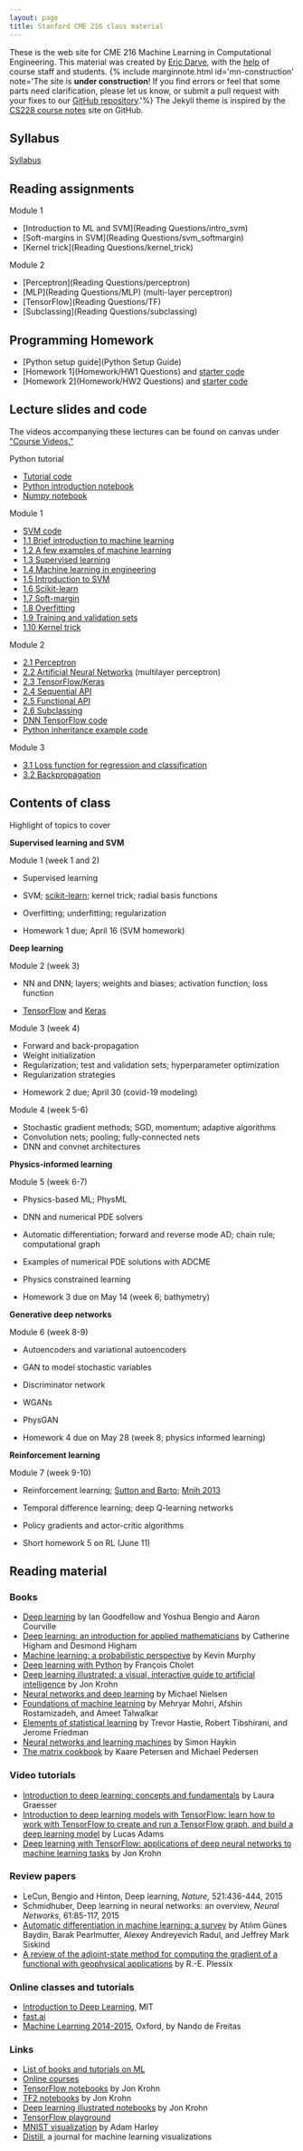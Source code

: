 ```yaml
---
layout: page
title: Stanford CME 216 class material
---
```


These is the web site for CME 216 Machine Learning in Computational Engineering. This material was created by [Eric Darve](https://me.stanford.edu/people/eric-darve), with the [help](https://github.com/EricDarve/cme216-spring-2020/commits/master) of course staff and students.
{% include marginnote.html id='mn-construction' note='The site is **under construction**! If you find errors or feel that some parts need clarification, please let us know, or submit a pull request with your fixes to our [GitHub repository](https://github.com/EricDarve/cme216-spring-2020).'%} The Jekyll theme is inspired by the [CS228 course notes](https://github.com/ermongroup/cs228-notes) site on GitHub.

## Syllabus

[Syllabus](syllabus)

## Reading assignments

Module 1

- [Introduction to ML and SVM](Reading Questions/intro_svm)
- [Soft-margins in SVM](Reading Questions/svm_softmargin)
- [Kernel trick](Reading Questions/kernel_trick)

Module 2

- [Perceptron](Reading Questions/perceptron)
- [MLP](Reading Questions/MLP) (multi-layer perceptron)
- [TensorFlow](Reading Questions/TF)
- [Subclassing](Reading Questions/subclassing)

## Programming Homework

- [Python setup guide](Python Setup Guide)
- [Homework 1](Homework/HW1 Questions) and [starter code](Homework/hw1_starter_code.zip)
- [Homework 2](Homework/HW2 Questions) and [starter code](Homework/hw2_starter_code.zip)

## Lecture slides and code

The videos accompanying these lectures can be found on canvas under ["Course Videos."](https://canvas.stanford.edu/courses/118944/external_tools/3367)

Python tutorial

- [Tutorial code](https://github.com/EricDarve/cme216-spring-2020/tree/master/Code/Python)
- [Python introduction notebook](https://github.com/EricDarve/cme216-spring-2020/blob/master/Code/Python/Python%20basics.ipynb)
- [Numpy notebook](https://github.com/EricDarve/cme216-spring-2020/blob/master/Code/Python/Numpy%20tutorial.ipynb)

Module 1

- [SVM code](https://github.com/EricDarve/cme216-spring-2020/blob/master/Code/svm.ipynb)
- [1.1 Brief introduction to machine learning](Slides/ML_introduction/brief_intro)
- [1.2 A few examples of machine learning](Slides/ML_introduction/examples_ML)
- [1.3 Supervised learning](Slides/ML_introduction/supervised_learning)
- [1.4 Machine learning in engineering](Slides/ML_introduction/ml_in_engineering)
- [1.5 Introduction to SVM](Slides/SVM_introduction/)
- [1.6 Scikit-learn](Slides/scikitlearn/scikit)
- [1.7 Soft-margin](Slides/scikitlearn/softmargin)
- [1.8 Overfitting](Slides/scikitlearn/overfitting)
- [1.9 Training and validation sets](Slides/scikitlearn/training_validation)
- [1.10 Kernel trick](Slides/scikitlearn/kernel_trick)

Module 2

- [2.1 Perceptron](Slides/ANN/perceptron)
- [2.2 Artificial Neural Networks](Slides/ANN/MLP) (multilayer perceptron)
- [2.3 TensorFlow/Keras](Slides/TF_Keras/TF_Pytorch)
- [2.4 Sequential API](Slides/TF_Keras/TF_sequential)
- [2.5 Functional API](Slides/TF_Keras/TF_functional)
- [2.6 Subclassing](Slides/TF_Keras/subclassing)
- [DNN TensorFlow code](https://github.com/EricDarve/cme216-spring-2020/blob/master/Code/DNN_regression.ipynb)
- [Python inheritance example code](https://github.com/EricDarve/cme216-spring-2020/blob/master/Code/Inheritance%20demo.ipynb)

Module 3

- [3.1 Loss function for regression and classification](Slides/Deep_Learning/Loss)
- [3.2 Backpropagation](Slides/Deep_Learning/Backprop)

## Contents of class

Highlight of topics to cover

**Supervised learning and SVM**

Module 1 (week 1 and 2)

- Supervised learning
- SVM; [scikit-learn](https://scikit-learn.org/stable/); kernel trick; radial basis functions
- Overfitting; underfitting; regularization

- Homework 1 due; April 16 (SVM homework)

**Deep learning**

Module 2 (week 3)

- NN and DNN; layers; weights and biases; activation function; loss function
<!-- - Universal approximation theorems; [Montufar et al. (2014)](http://papers.nips.cc/paper/5422-on-the-number-of-linear-regions-of-deep-neural-networks.pdf) -->
- [TensorFlow](https://www.tensorflow.org/learn) and [Keras](https://www.tensorflow.org/guide/keras)

Module 3 (week 4)

- Forward and back-propagation
- Weight initialization
- Regularization; test and validation sets; hyperparameter optimization
- Regularization strategies
<!-- - Batch normalization -->

- Homework 2 due; April 30 (covid-19 modeling)

Module 4 (week 5-6)

- Stochastic gradient methods; SGD, momentum; adaptive algorithms
- Convolution nets; pooling; fully-connected nets
- DNN and convnet architectures

**Physics-informed learning**

Module 5 (week 6-7)

- Physics-based ML; PhysML
- DNN and numerical PDE solvers
- Automatic differentiation; forward and reverse mode AD; chain rule; computational graph
- Examples of numerical PDE solutions with ADCME
- Physics constrained learning

- Homework 3 due on May 14 (week 6; bathymetry)

**Generative deep networks**

Module 6 (week 8-9)

- Autoencoders and variational autoencoders
- GAN to model stochastic variables
- Discriminator network
- WGANs
- PhysGAN

- Homework 4 due on May 28 (week 8; physics informed learning)

**Reinforcement learning**

Module 7 (week 9-10)

- Reinforcement learning; [Sutton and Barto](http://incompleteideas.net/book/the-book.html); [Mnih 2013](https://arxiv.org/abs/1312.5602)
- Temporal difference learning; deep Q-learning networks
- Policy gradients and actor-critic algorithms

- Short homework 5 on RL (June 11)

## Reading material

###  Books

- [Deep learning](http://www.deeplearningbook.org/) by Ian Goodfellow and Yoshua Bengio and Aaron Courville
- [Deep learning: an introduction for applied mathematicians](https://epubs.siam.org/doi/pdf/10.1137/18M1165748) by Catherine Higham and Desmond Higham
- [Machine learning: a probabilistic perspective]() by Kevin Murphy
- [Deep learning with Python](https://searchworks.stanford.edu/view/13216992) by Fran&#231;ois Cholet
- [Deep learning illustrated: a visual, interactive guide to artificial intelligence](https://searchworks.stanford.edu/view/13463749) by Jon Krohn
- [Neural networks and deep learning](http://neuralnetworksanddeeplearning.com/) by Michael Nielsen
- [Foundations of machine learning](https://cs.nyu.edu/~mohri/mlbook/) by Mehryar Mohri, Afshin Rostamizadeh, and Ameet Talwalkar
- [Elements of statistical learning](https://searchworks.stanford.edu/view/12458005) by Trevor Hastie, Robert Tibshirani, and Jerome Friedman
- [Neural networks and learning machines](https://searchworks.stanford.edu/view/8631715) by Simon Haykin
- [The matrix cookbook](https://www.math.uwaterloo.ca/~hwolkowi/matrixcookbook.pdf) by Kaare Petersen and Michael Pedersen

### Video tutorials

- [Introduction to deep learning: concepts and fundamentals](https://searchworks.stanford.edu/view/13216564) by Laura Graesser
- [Introduction to deep learning models with TensorFlow: learn how to work with TensorFlow to create and run a TensorFlow graph, and build a deep learning model](https://searchworks.stanford.edu/view/13214579) by Lucas Adams
- [Deep learning with TensorFlow: applications of deep neural networks to machine learning tasks](https://searchworks.stanford.edu/view/13215423) by Jon Krohn

### Review papers

- LeCun, Bengio and Hinton, Deep learning, _Nature,_ 521:436-444, 2015
- Schmidhuber, Deep learning in neural networks: an overview, _Neural Networks,_ 61:85-117, 2015
- [Automatic differentiation in machine learning: a survey](https://arxiv.org/pdf/1502.05767.pdf) by At&#305;l&#305;m G&uuml;nes Baydin, Barak Pearlmutter, Alexey Andreyevich Radul, and Jeffrey Mark Siskind
- [A review of the adjoint-state method for computing the gradient of a functional with geophysical applications](https://academic.oup.com/gji/article/167/2/495/559970) by R.-E. Plessix

### Online classes and tutorials

- [Introduction to Deep Learning](http://introtodeeplearning.com/), MIT
- [fast.ai](https://course.fast.ai/)
- [Machine Learning 2014-2015](https://www.cs.ox.ac.uk/people/nando.defreitas/machinelearning/), Oxford, by Nando de Freitas

### Links

- [List of books and tutorials on ML](https://github.com/josephmisiti/awesome-machine-learning/blob/master/books.md)
- [Online courses](https://github.com/josephmisiti/awesome-machine-learning/blob/master/courses.md)
- [TensorFlow notebooks](https://github.com/the-deep-learners/TensorFlow-LiveLessons) by Jon Krohn
- [TF2 notebooks](https://github.com/jonkrohn/tf2) by Jon Krohn
- [Deep learning illustrated notebooks](https://github.com/the-deep-learners/deep-learning-illustrated) by Jon Krohn
- [TensorFlow playground](http://playground.tensorflow.org/)
- [MNIST visualization](https://www.cs.ryerson.ca/~aharley/vis/conv/) by Adam Harley
- [Distill](https://distill.pub/), a journal for machine learning visualizations
